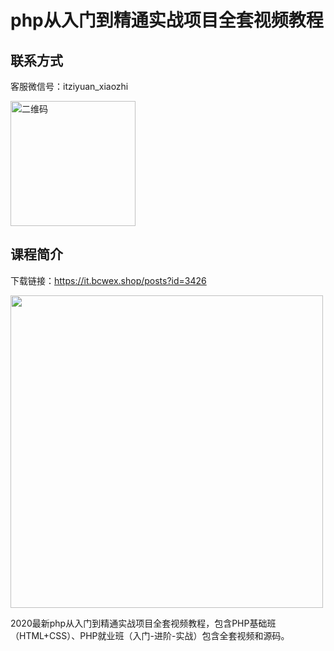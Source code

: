 # php从入门到精通实战项目全套视频教程

## 联系方式

客服微信号：itziyuan_xiaozhi

<img src="https://ziyuanyun.oss-cn-guangzhou.aliyuncs.com/common/20240614073449/666b82192834a.jpg" width="200" height="200" alt="二维码">

## 课程简介

下载链接：https://it.bcwex.shop/posts?id=3426

<img src="https://ziyuanyun.oss-cn-guangzhou.aliyuncs.com/yun/20240515185151/664493c7004f6.jpg" width="500" alt="">

  2020最新php从入门到精通实战项目全套视频教程，包含PHP基础班（HTML+CSS）、PHP就业班（入门-进阶-实战）包含全套视频和源码。

 

 

 

  